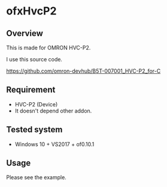 # ofxHvcP2

## Overview

This is made for OMRON HVC-P2.

I use this source code.

https://github.com/omron-devhub/B5T-007001_HVC-P2_for-C

## Requirement

- HVC-P2 (Device)
- It doesn't depend other addon.

## Tested system

- Windows 10 + VS2017 + of0.10.1

## Usage

Please see the example.



